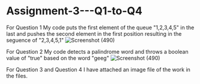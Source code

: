 # Assignment-3---Q1-to-Q4
For Question 1
My code puts the first element of the queue "1,2,3,4,5" in the last and pushes the second element in the first position resulting in the seguence of "2,3,4,5,1"
![Screenshot (490)](https://user-images.githubusercontent.com/114272219/205530435-132fa641-9eef-498e-946f-e18ca1ac1985.png)

For Question 2
My code detects a palindrome word and throws a boolean value of "true" based on the word "geeg"
![Screenshot (490)](https://user-images.githubusercontent.com/114272219/205530583-3aa553b4-74b2-4154-9058-17df91a99102.png)

For Question 3 and Question 4
I have attached an image file of the work in the files. 
